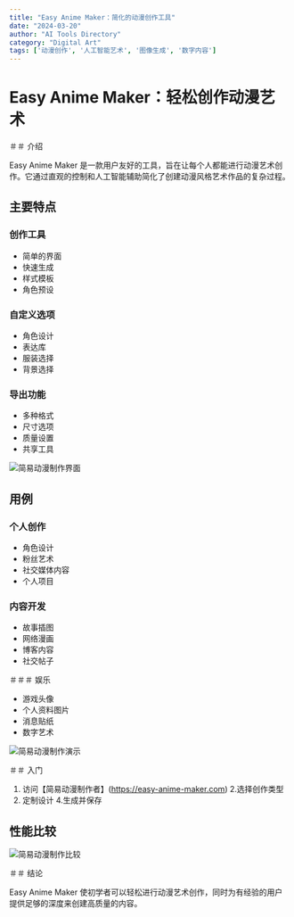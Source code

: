 ```yaml
---
title: "Easy Anime Maker：简化的动漫创作工具"
date: "2024-03-20"
author: "AI Tools Directory"
category: "Digital Art"
tags: ['动漫创作', '人工智能艺术', '图像生成', '数字内容']
---
```

# Easy Anime Maker：轻松创作动漫艺术

＃＃ 介绍

Easy Anime Maker 是一款用户友好的工具，旨在让每个人都能进行动漫艺术创作。它通过直观的控制和人工智能辅助简化了创建动漫风格艺术作品的复杂过程。

## 主要特点

### 创作工具
- 简单的界面
- 快速生成
- 样式模板
- 角色预设

### 自定义选项
- 角色设计
- 表达库
- 服装选择
- 背景选择

### 导出功能
- 多种格式
- 尺寸选项
- 质量设置
- 共享工具

![简易动漫制作界面](/imgs/easy-anime-maker/interface.jpg)

## 用例

### 个人创作
- 角色设计
- 粉丝艺术
- 社交媒体内容
- 个人项目

### 内容开发
- 故事插图
- 网络漫画
- 博客内容
- 社交帖子

＃＃＃ 娱乐
- 游戏头像
- 个人资料图片
- 消息贴纸
- 数字艺术

![简易动漫制作演示](/imgs/easy-anime-maker/demo.jpg)

＃＃ 入门

1. 访问【简易动漫制作者】(https://easy-anime-maker.com)
2.选择创作类型
3. 定制设计
4.生成并保存

## 性能比较

![简易动漫制作比较](/imgs/easy-anime-maker/comparison.jpg)

＃＃ 结论

Easy Anime Maker 使初学者可以轻松进行动漫艺术创作，同时为有经验的用户提供足够的深度来创建高质量的内容。
